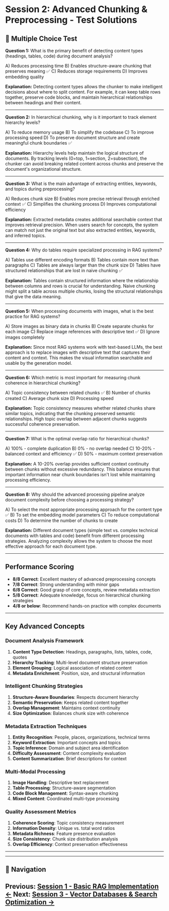 # Session 2: Advanced Chunking & Preprocessing - Test Solutions

## 📝 Multiple Choice Test

**Question 1:** What is the primary benefit of detecting content types (headings, tables, code) during document analysis?

A) Reduces processing time
B) Enables structure-aware chunking that preserves meaning ✅
C) Reduces storage requirements
D) Improves embedding quality

**Explanation:** Detecting content types allows the chunker to make intelligent decisions about where to split content. For example, it can keep table rows together, preserve code blocks, and maintain hierarchical relationships between headings and their content.

---

**Question 2:** In hierarchical chunking, why is it important to track element hierarchy levels?

A) To reduce memory usage
B) To simplify the codebase
C) To improve processing speed
D) To preserve document structure and create meaningful chunk boundaries ✅

**Explanation:** Hierarchy levels help maintain the logical structure of documents. By tracking levels (0=top, 1=section, 2=subsection), the chunker can avoid breaking related content across chunks and preserve the document's organizational structure.

---

**Question 3:** What is the main advantage of extracting entities, keywords, and topics during preprocessing?

A) Reduces chunk size
B) Enables more precise retrieval through enriched context ✅
C) Simplifies the chunking process
D) Improves computational efficiency

**Explanation:** Extracted metadata creates additional searchable context that improves retrieval precision. When users search for concepts, the system can match not just the original text but also extracted entities, keywords, and inferred topics.

---

**Question 4:** Why do tables require specialized processing in RAG systems?

A) Tables use different encoding formats
B) Tables contain more text than paragraphs
C) Tables are always larger than the chunk size
D) Tables have structured relationships that are lost in naive chunking ✅

**Explanation:** Tables contain structured information where the relationship between columns and rows is crucial for understanding. Naive chunking might split a table across multiple chunks, losing the structural relationships that give the data meaning.

---

**Question 5:** When processing documents with images, what is the best practice for RAG systems?

A) Store images as binary data in chunks
B) Create separate chunks for each image
C) Replace image references with descriptive text ✅
D) Ignore images completely

**Explanation:** Since most RAG systems work with text-based LLMs, the best approach is to replace images with descriptive text that captures their content and context. This makes the visual information searchable and usable by the generation model.

---

**Question 6:** Which metric is most important for measuring chunk coherence in hierarchical chunking?

A) Topic consistency between related chunks ✅
B) Number of chunks created
C) Average chunk size
D) Processing speed

**Explanation:** Topic consistency measures whether related chunks share similar topics, indicating that the chunking preserved semantic relationships. High topic overlap between adjacent chunks suggests successful coherence preservation.

---

**Question 7:** What is the optimal overlap ratio for hierarchical chunks?

A) 100% - complete duplication
B) 0% - no overlap needed
C) 10-20% - balanced context and efficiency ✅
D) 50% - maximum context preservation

**Explanation:** A 10-20% overlap provides sufficient context continuity between chunks without excessive redundancy. This balance ensures that important information near chunk boundaries isn't lost while maintaining processing efficiency.

---

**Question 8:** Why should the advanced processing pipeline analyze document complexity before choosing a processing strategy?

A) To select the most appropriate processing approach for the content type ✅
B) To set the embedding model parameters
C) To reduce computational costs
D) To determine the number of chunks to create

**Explanation:** Different document types (simple text vs. complex technical documents with tables and code) benefit from different processing strategies. Analyzing complexity allows the system to choose the most effective approach for each document type.

---

## Performance Scoring

- **8/8 Correct**: Excellent mastery of advanced preprocessing concepts
- **7/8 Correct**: Strong understanding with minor gaps
- **6/8 Correct**: Good grasp of core concepts, review metadata extraction
- **5/8 Correct**: Adequate knowledge, focus on hierarchical chunking strategies
- **4/8 or below**: Recommend hands-on practice with complex documents

---

## Key Advanced Concepts

### Document Analysis Framework

1. **Content Type Detection**: Headings, paragraphs, lists, tables, code, quotes
2. **Hierarchy Tracking**: Multi-level document structure preservation
3. **Element Grouping**: Logical association of related content
4. **Metadata Enrichment**: Position, size, and structural information

### Intelligent Chunking Strategies

1. **Structure-Aware Boundaries**: Respects document hierarchy
2. **Semantic Preservation**: Keeps related content together
3. **Overlap Management**: Maintains context continuity
4. **Size Optimization**: Balances chunk size with coherence

### Metadata Extraction Techniques

1. **Entity Recognition**: People, places, organizations, technical terms
2. **Keyword Extraction**: Important concepts and topics
3. **Topic Inference**: Domain and subject area identification
4. **Difficulty Assessment**: Content complexity evaluation
5. **Content Summarization**: Brief descriptions for context

### Multi-Modal Processing

1. **Image Handling**: Descriptive text replacement
2. **Table Processing**: Structure-aware segmentation
3. **Code Block Management**: Syntax-aware chunking
4. **Mixed Content**: Coordinated multi-type processing

### Quality Assessment Metrics

1. **Coherence Scoring**: Topic consistency measurement
2. **Information Density**: Unique vs. total word ratios
3. **Metadata Richness**: Feature presence evaluation
4. **Size Consistency**: Chunk size distribution analysis
5. **Overlap Efficiency**: Context preservation effectiveness

---
---

## 🧭 Navigation

**Previous:** [Session 1 - Basic RAG Implementation ←](Session1_Basic_RAG_Implementation.md)
**Next:** [Session 3 - Vector Databases & Search Optimization →](Session3_Vector_Databases_Search_Optimization.md)
---
